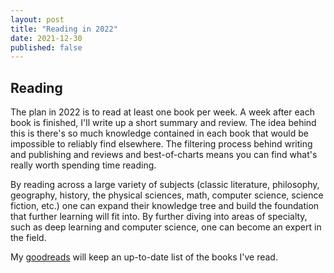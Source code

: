 ```yaml
---
layout: post
title: "Reading in 2022"
date: 2021-12-30
published: false
---
```


## Reading
The plan in 2022 is to read at least one book per week. A week after each book is finished, I'll write up a short summary and review. The idea behind this is there's so much knowledge contained in each book that would be impossible to reliably find elsewhere. The filtering process behind writing and publishing and reviews and best-of-charts means you can find what's really worth spending time reading.

By reading across a large variety of subjects (classic literature, philosophy, geography, history, the physical sciences, math, computer science, science fiction, etc.) one can expand their knowledge tree and build the foundation that further learning will fit into. By further diving into areas of specialty, such as deep learning and computer science, one can become an expert in the field.

My [goodreads](https://www.goodreads.com/review/list/128530218-colman-glagovich?ref=nav_mybooks) will keep an up-to-date list of the books I've read. 
